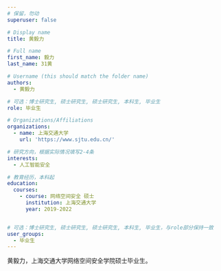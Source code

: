 ```yaml
---
# 保留，勿动
superuser: false

# Display name
title: 黄毅力

# Full name
first_name: 毅力
last_name: 31黄

# Username (this should match the folder name)
authors:
  - 黄毅力

# 可选：博士研究生, 硕士研究生, 硕士研究生, 本科生, 毕业生
role: 毕业生

# Organizations/Affiliations
organizations:
  - name: 上海交通大学
    url: 'https://www.sjtu.edu.cn/'

# 研究方向，根据实际情况填写2-4条
interests:
  - 人工智能安全

# 教育经历，本科起
education:
  courses:
    - course: 网络空间安全 硕士
      institution: 上海交通大学
      year: 2019-2022


# 可选：博士研究生, 硕士研究生, 硕士研究生, 本科生, 毕业生，与role部分保持一致
user_groups:
  - 毕业生
---
```


黄毅力，上海交通大学网络空间安全学院硕士毕业生。